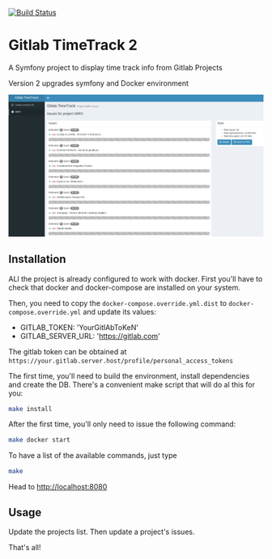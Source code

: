 [![Build Status](https://travis-ci.org/lucasaba/GitlabTimeTrack.svg?branch=master)](https://travis-ci.org/lucasaba/GitlabTimeTrack)

Gitlab TimeTrack 2
==================

A Symfony project to display time track info from Gitlab Projects

Version 2 upgrades symfony and Docker environment

![Gitlab TimeTrack screenshot](doc/images/screenshot.png)

Installation
------------

ALl the project is already configured to work with docker.
First you'll have to check that docker and docker-compose are installed on your system.

Then, you need to copy the `docker-compose.override.yml.dist` to `docker-compose.override.yml` 
and update its values:

* GITLAB_TOKEN: 'YourGitlAbToKeN'
* GITLAB_SERVER_URL: 'https://gitlab.com' 

The gitlab token can be obtained at `https://your.gitlab.server.host/profile/personal_access_tokens`

The first time, you'll need to build the environment, install dependencies and create the DB. There's a convenient
make script that will do al this for you: 

```bash
make install
``` 

After the first time, you'll only need to issue the following command:

```bash
make docker start
```

To have a list of the available commands, just type

```bash
make
```

Head to [http://localhost:8080](http://localhost:8080)

Usage
-----

Update the projects list. Then update a project's issues.

That's all!
